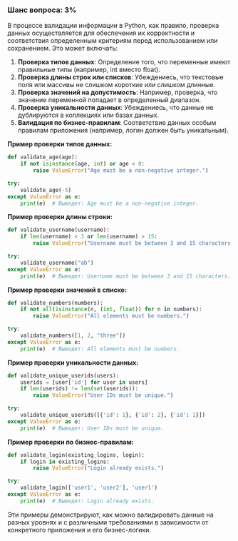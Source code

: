 ### Шанс вопроса: 3%

В процессе валидации информации в Python, как правило, проверка данных осуществляется для обеспечения их корректности и соответствия определенным критериям перед использованием или сохранением. Это может включать:

1. **Проверка типов данных**: Определение того, что переменные имеют правильные типы (например, int вместо float).
2. **Проверка длины строк или списков**: Убеждениесь, что текстовые поля или массивы не слишком короткие или слишком длинные.
3. **Проверка значений на допустимость**: Например, проверка, что значение переменной попадает в определенный диапазон.
4. **Проверка уникальности данных**: Убеждениесь, что данные не дублируются в коллекциях или базах данных.
5. **Валидация по бизнес-правилам**: Соответствие данных особым правилам приложения (например, логин должен быть уникальным).

**Пример проверки типов данных:**
```python
def validate_age(age):
    if not isinstance(age, int) or age < 0:
        raise ValueError("Age must be a non-negative integer.")

try:
    validate_age(-5)
except ValueError as e:
    print(e)  # Выведет: Age must be a non-negative integer.
```

**Пример проверки длины строки:**
```python
def validate_username(username):
    if len(username) < 3 or len(username) > 15:
        raise ValueError("Username must be between 3 and 15 characters.")

try:
    validate_username("ab")
except ValueError as e:
    print(e)  # Выведет: Username must be between 3 and 15 characters.
```

**Пример проверки значений в списке:**
```python
def validate_numbers(numbers):
    if not all(isinstance(n, (int, float)) for n in numbers):
        raise ValueError("All elements must be numbers.")

try:
    validate_numbers([1, 2, "three"])
except ValueError as e:
    print(e)  # Выведет: All elements must be numbers.
```

**Пример проверки уникальности данных:**
```python
def validate_unique_userids(users):
    userids = [user['id'] for user in users]
    if len(userids) != len(set(userids)):
        raise ValueError("User IDs must be unique.")

try:
    validate_unique_userids([{'id': 1}, {'id': 2}, {'id': 1}])
except ValueError as e:
    print(e)  # Выведет: User IDs must be unique.
```

**Пример проверки по бизнес-правилам:**
```python
def validate_login(existing_logins, login):
    if login in existing_logins:
        raise ValueError("Login already exists.")

try:
    validate_login(['user1', 'user2'], 'user1')
except ValueError as e:
    print(e)  # Выведет: Login already exists.
```

Эти примеры демонстрируют, как можно валидировать данные на разных уровнях и с различными требованиями в зависимости от конкретного приложения и его бизнес-логики.